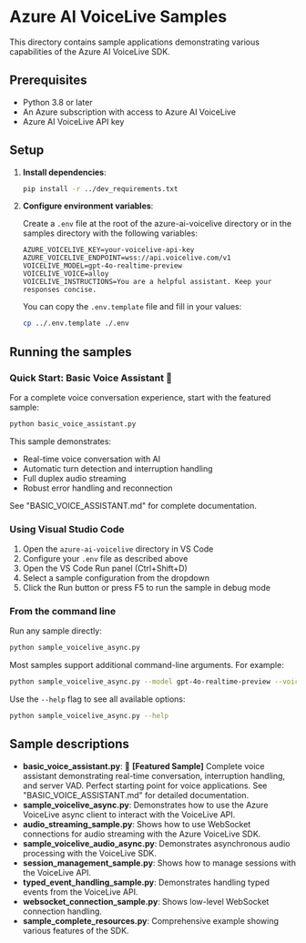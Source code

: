 # Azure AI VoiceLive Samples

This directory contains sample applications demonstrating various capabilities of the Azure AI VoiceLive SDK.

## Prerequisites

- Python 3.8 or later
- An Azure subscription with access to Azure AI VoiceLive
- Azure AI VoiceLive API key

## Setup

1. **Install dependencies**:
   ```bash
   pip install -r ../dev_requirements.txt
   ```

2. **Configure environment variables**:
   
   Create a `.env` file at the root of the azure-ai-voicelive directory or in the samples directory with the following variables:

   ```
   AZURE_VOICELIVE_KEY=your-voicelive-api-key
   AZURE_VOICELIVE_ENDPOINT=wss://api.voicelive.com/v1
   VOICELIVE_MODEL=gpt-4o-realtime-preview
   VOICELIVE_VOICE=alloy
   VOICELIVE_INSTRUCTIONS=You are a helpful assistant. Keep your responses concise.
   ```

   You can copy the `.env.template` file and fill in your values:
   ```bash
   cp ../.env.template ./.env
   ```

## Running the samples

### Quick Start: Basic Voice Assistant 🎤

For a complete voice conversation experience, start with the featured sample:

```bash
python basic_voice_assistant.py
```

This sample demonstrates:
- Real-time voice conversation with AI
- Automatic turn detection and interruption handling  
- Full duplex audio streaming
- Robust error handling and reconnection

See "BASIC_VOICE_ASSISTANT.md" for complete documentation.

### Using Visual Studio Code

1. Open the `azure-ai-voicelive` directory in VS Code
2. Configure your `.env` file as described above
3. Open the VS Code Run panel (Ctrl+Shift+D)
4. Select a sample configuration from the dropdown
5. Click the Run button or press F5 to run the sample in debug mode

### From the command line

Run any sample directly:

```bash
python sample_voicelive_async.py
```

Most samples support additional command-line arguments. For example:

```bash
python sample_voicelive_async.py --model gpt-4o-realtime-preview --voice alloy
```

Use the `--help` flag to see all available options:

```bash
python sample_voicelive_async.py --help
```

## Sample descriptions

- **basic_voice_assistant.py**: 🌟 **[Featured Sample]** Complete voice assistant demonstrating real-time conversation, interruption handling, and server VAD. Perfect starting point for voice applications. See "BASIC_VOICE_ASSISTANT.md" for detailed documentation.
- **sample_voicelive_async.py**: Demonstrates how to use the Azure VoiceLive async client to interact with the VoiceLive API.
- **audio_streaming_sample.py**: Shows how to use WebSocket connections for audio streaming with the Azure VoiceLive SDK.
- **sample_voicelive_audio_async.py**: Demonstrates asynchronous audio processing with the VoiceLive SDK.
- **session_management_sample.py**: Shows how to manage sessions with the VoiceLive API.
- **typed_event_handling_sample.py**: Demonstrates handling typed events from the VoiceLive API.
- **websocket_connection_sample.py**: Shows low-level WebSocket connection handling.
- **sample_complete_resources.py**: Comprehensive example showing various features of the SDK.